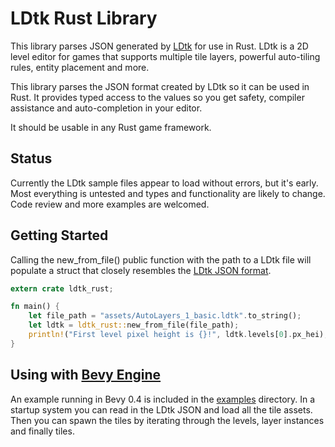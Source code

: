 # LDtk Rust Library

This library parses JSON generated by [LDtk](https://ldtk.io) for use in Rust.
LDtk is a 2D level editor for games that supports multiple tile layers, powerful
auto-tiling rules, entity placement and more.

This library parses the JSON format created by LDtk so it can be used in Rust. It
provides typed access to the values so you get safety, compiler assistance and 
auto-completion in your editor.

It should be usable in any Rust game framework.

## Status

Currently the LDtk sample files appear to load without errors, but it's early. 
Most everything is untested and types and functionality are likely to change.
Code review and more examples are welcomed.

## Getting Started

Calling the new_from_file() public function with the path to a LDtk file will
populate a struct that closely resembles the [LDtk JSON format](https://ldtk.io/json/).

```rust
extern crate ldtk_rust;

fn main() {
    let file_path = "assets/AutoLayers_1_basic.ldtk".to_string();
    let ldtk = ldtk_rust::new_from_file(file_path);
    println!("First level pixel height is {}!", ldtk.levels[0].px_hei);
}
```

## Using with [Bevy Engine](https://bevyengine.org/)

An example running in Bevy 0.4 is included in the [examples](examples/) directory.
In a startup system you can read in the LDtk JSON and load all the tile assets. Then
you can spawn the tiles by iterating through the levels, layer instances and finally
tiles.

